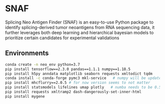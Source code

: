 # SNAF
Splicing Neo Antigen Finder (SNAF) is an easy-to-use Python package to identify splicing-derived tumor neoantigens from RNA sequencing data, it further leverages both deep learning and hierarchical bayesian models to prioritize certain candidates for experimental validations

## Environments

```bash
conda create -n neo_env python=3.7
pip install tensorflow==2.3.0 pandas==1.1.1 numpy==1.18.5
pip install h5py anndata matplotlib seaborn requests xmltodict tqdm
conda install -c conda-forge pymc3 mkl-service   # numpy will be updated to 1.21.3 (seems not, still 1.18.5)
pip install mhcflurry==2.0.5 # for now version seems to not matter
pip install statsmodels lifelines umap plotly   # numba needs to be 0.53
pip install requests xmltramp2 dash-dangerously-set-inner-html
pip install mygene
```
